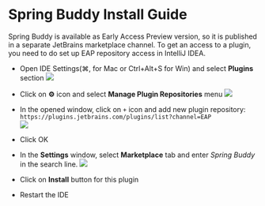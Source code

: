 # Spring Buddy Install Guide

Spring Buddy is available as Early Access Preview version, so it is published in a separate JetBrains marketplace channel.
To get an access to a plugin, you need to do set up EAP repository access in IntelliJ IDEA.
* Open IDE Settings(⌘, for Mac or Ctrl+Alt+S for Win) and select **Plugins** section
  ![](/InstallGuide/1.Settings.png)
* Click on **⚙** icon and select **Manage Plugin Repositories** menu
  ![](/InstallGuide/2.Repositories.png)
* In the opened window, click on `+` icon and add new plugin repository: <br/> `https://plugins.jetbrains.com/plugins/list?channel=EAP` <br/>
  ![](/InstallGuide/3.List.png)
* Click OK

* In the **Settings** window, select **Marketplace** tab and enter *Spring Buddy* in the search line.
  ![](/InstallGuide/4.Plugin.png)
* Click on **Install** button for this plugin
* Restart the IDE
